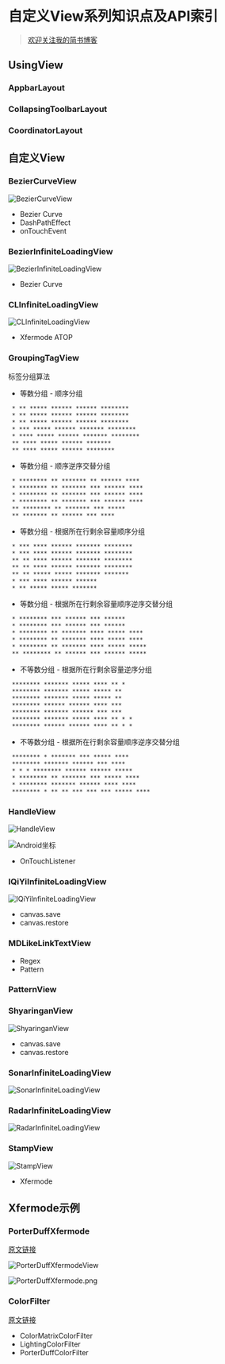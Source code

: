 # 自定义View系列知识点及API索引

> [欢迎关注我的简书博客](http://www.jianshu.com/users/2471a8f0e7a5/latest_articles)

## UsingView

### AppbarLayout
### CollapsingToolbarLayout
### CoordinatorLayout

## 自定义View

### BezierCurveView
![BezierCurveView](./img/BezierCurveView.gif)
- Bezier Curve
- DashPathEffect
- onTouchEvent

### BezierInfiniteLoadingView
![BezierInfiniteLoadingView](./img/BezierInfiniteLoadingView.gif)
- Bezier Curve

### CLInfiniteLoadingView
![CLInfiniteLoadingView](./img/CLInfiniteLoadingView.gif)
- Xfermode ATOP

### GroupingTagView
标签分组算法

- 等数分组 - 顺序分组
```
 * ** ***** ****** ****** ******** 
 * ** ***** ****** ****** ******** 
 * ** ***** ****** ****** ******** 
 * *** ***** ****** ******* ******** 
 * **** ***** ****** ******* ******** 
 ** **** ***** ****** ******* 
 ** **** ***** ****** ******** 
```

- 等数分组 - 顺序逆序交替分组
```
 * ******** ** ******* ** ****** **** 
 * ******** ** ******* *** ****** **** 
 * ******** ** ******* *** ****** **** 
 * ******** ** ******* *** ****** **** 
 ** ******** ** ******* *** ***** 
 ** ******* ** ****** *** **** 
```

- 等数分组 - 根据所在行剩余容量顺序分组
```
 * *** **** ****** ******* ******** 
 * *** **** ****** ******* ******** 
 ** ** **** ****** ******* ******** 
 ** ** **** ****** ******* ******** 
 ** ** ***** ***** ******* ******* 
 * *** **** ****** ****** 
 * ** ***** ***** ******* 
```

- 等数分组 - 根据所在行剩余容量顺序逆序交替分组
```
 * ******** *** ****** *** ****** 
 * ******** *** ****** *** ****** 
 * ******** ** ******* **** ***** **** 
 * ******** ** ******* **** ***** **** 
 * ******** ** ******* **** ***** ***** 
 ** ******** ** ****** *** ****** ***** 
```

- 不等数分组 - 根据所在行剩余容量逆序分组
```
 ******** ******* ***** **** ** * 
 ******** ******* ***** ***** ** 
 ******** ******* ***** ***** ** 
 ******** ****** ****** **** *** 
 ******** ******* ****** *** *** 
 ******** ******* ***** **** ** * * 
 ******** ****** ****** **** ** * * 
```

- 不等数分组 - 根据所在行剩余容量顺序逆序交替分组
```
 ******** * ******* *** ***** **** 
 ******** ******* ****** *** **** 
 * * * ******** ****** ****** ***** 
 * ******** ** ******* *** ***** **** 
 * ******** ******* ****** **** **** 
 ******** * ** ** *** *** *** ***** **** 
```

### HandleView
![HandleView](./img/HandleView.gif)

![Android坐标](./img/Coordinator.png)

- OnTouchListener

### IQiYiInfiniteLoadingView
![IQiYiInfiniteLoadingView](./img/IQiYiInfiniteLoadingView.gif)
- canvas.save
- canvas.restore

### MDLikeLinkTextView
- Regex
- Pattern

### PatternView

### ShyaringanView
![ShyaringanView](./img/ShyaringanView.gif)
- canvas.save
- canvas.restore

### SonarInfiniteLoadingView
![SonarInfiniteLoadingView](./img/SonarInfiniteLoadingView.gif)

### RadarInfiniteLoadingView
![RadarInfiniteLoadingView](./img/RadarInfiniteLoadingView.gif)

### StampView
![StampView](./img/StampView.jpg)
- Xfermode

## Xfermode示例

### PorterDuffXfermode
[原文链接](http://blog.csdn.net/allen315410/article/details/45077165)

![PorterDuffXfermodeView](./img/PorterDuffXfermodeView.jpg)

![PorterDuffXfermode.png](./img/PorterDuffXfermode-Form.png)

### ColorFilter
[原文链接](http://www.cnblogs.com/tianzhijiexian/p/4297104.html)

- ColorMatrixColorFilter
- LightingColorFilter
- PorterDuffColorFilter